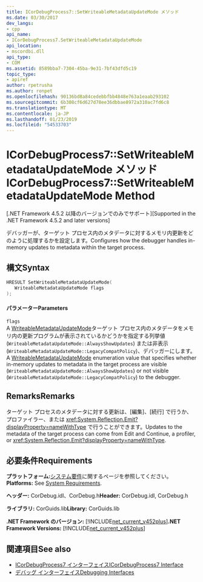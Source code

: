 ```yaml
---
title: ICorDebugProcess7::SetWriteableMetadataUpdateMode メソッド
ms.date: 03/30/2017
dev_langs:
- cpp
api_name:
- ICorDebugProcess7.SetWriteableMetadataUpdateMode
api_location:
- mscordbi.dll
api_type:
- COM
ms.assetid: 8589bba7-7304-45ba-9e31-7bf43dfd5c19
topic_type:
- apiref
author: rpetrusha
ms.author: ronpet
ms.openlocfilehash: 90136bd8a84cedebbfbb4848e763a1eaab293102
ms.sourcegitcommit: 6b308cf6d627d78ee36dbbae8972a310ac7fd6c8
ms.translationtype: MT
ms.contentlocale: ja-JP
ms.lasthandoff: 01/23/2019
ms.locfileid: "54533703"
---
```

# <a name="icordebugprocess7setwriteablemetadataupdatemode-method"></a><span data-ttu-id="39c36-102">ICorDebugProcess7::SetWriteableMetadataUpdateMode メソッド</span><span class="sxs-lookup"><span data-stu-id="39c36-102">ICorDebugProcess7::SetWriteableMetadataUpdateMode Method</span></span>
<span data-ttu-id="39c36-103">[.NET Framework 4.5.2 以降のバージョンでのみでサポート]</span><span class="sxs-lookup"><span data-stu-id="39c36-103">[Supported in the .NET Framework 4.5.2 and later versions]</span></span>  
  
 <span data-ttu-id="39c36-104">デバッガーが、ターゲット プロセス内のメタデータに対するメモリ内更新をどのように処理するかを設定します。</span><span class="sxs-lookup"><span data-stu-id="39c36-104">Configures how the debugger handles in-memory updates to metadata within the target process.</span></span>  
  
## <a name="syntax"></a><span data-ttu-id="39c36-105">構文</span><span class="sxs-lookup"><span data-stu-id="39c36-105">Syntax</span></span>  
  
```cpp
HRESULT SetWriteableMetadataUpdateMode(  
   WriteableMetadataUpdateMode flags  
);  
```  
  
#### <a name="parameters"></a><span data-ttu-id="39c36-106">パラメーター</span><span class="sxs-lookup"><span data-stu-id="39c36-106">Parameters</span></span>  
 `flags`  
 <span data-ttu-id="39c36-107">A [WriteableMetadataUpdateMode](../../../../docs/framework/unmanaged-api/debugging/writeablemetadataupdatemode-enumeration.md)ターゲット プロセス内のメタデータをメモリ内の更新プログラムが表示されているかどうかを指定する列挙値 (`WriteableMetadataUpdateMode::AlwaysShowUpdates`) または非表示 (`WriteableMetadataUpdateMode::LegacyCompatPolicy`)、デバッガーにします。</span><span class="sxs-lookup"><span data-stu-id="39c36-107">A [WriteableMetadataUpdateMode](../../../../docs/framework/unmanaged-api/debugging/writeablemetadataupdatemode-enumeration.md) enumeration value that specifies whether in-memory updates to metadata in the target process are visible (`WriteableMetadataUpdateMode::AlwaysShowUpdates`) or not visible (`WriteableMetadataUpdateMode::LegacyCompatPolicy`) to the debugger.</span></span>  
  
## <a name="remarks"></a><span data-ttu-id="39c36-108">Remarks</span><span class="sxs-lookup"><span data-stu-id="39c36-108">Remarks</span></span>  
 <span data-ttu-id="39c36-109">ターゲット プロセスのメタデータに対する更新は、[編集]、[続行] で行うか、プロファイラー、または <xref:System.Reflection.Emit?displayProperty=nameWithType> で行うことができます。</span><span class="sxs-lookup"><span data-stu-id="39c36-109">Updates to the metadata of the target process can come from Edit and Continue, a profiler, or <xref:System.Reflection.Emit?displayProperty=nameWithType>.</span></span>  
  
## <a name="requirements"></a><span data-ttu-id="39c36-110">必要条件</span><span class="sxs-lookup"><span data-stu-id="39c36-110">Requirements</span></span>  
 <span data-ttu-id="39c36-111">**プラットフォーム:**[システム要件](../../../../docs/framework/get-started/system-requirements.md)に関するページを参照してください。</span><span class="sxs-lookup"><span data-stu-id="39c36-111">**Platforms:** See [System Requirements](../../../../docs/framework/get-started/system-requirements.md).</span></span>  
  
 <span data-ttu-id="39c36-112">**ヘッダー:** CorDebug.idl、CorDebug.h</span><span class="sxs-lookup"><span data-stu-id="39c36-112">**Header:** CorDebug.idl, CorDebug.h</span></span>  
  
 <span data-ttu-id="39c36-113">**ライブラリ:** CorGuids.lib</span><span class="sxs-lookup"><span data-stu-id="39c36-113">**Library:** CorGuids.lib</span></span>  
  
 <span data-ttu-id="39c36-114">**.NET Framework のバージョン:** [!INCLUDE[net_current_v452plus](../../../../includes/net-current-v452plus-md.md)]</span><span class="sxs-lookup"><span data-stu-id="39c36-114">**.NET Framework Versions:** [!INCLUDE[net_current_v452plus](../../../../includes/net-current-v452plus-md.md)]</span></span>  
  
## <a name="see-also"></a><span data-ttu-id="39c36-115">関連項目</span><span class="sxs-lookup"><span data-stu-id="39c36-115">See also</span></span>
- [<span data-ttu-id="39c36-116">ICorDebugProcess7 インターフェイス</span><span class="sxs-lookup"><span data-stu-id="39c36-116">ICorDebugProcess7 Interface</span></span>](../../../../docs/framework/unmanaged-api/debugging/icordebugprocess7-interface.md)
- [<span data-ttu-id="39c36-117">デバッグ インターフェイス</span><span class="sxs-lookup"><span data-stu-id="39c36-117">Debugging Interfaces</span></span>](../../../../docs/framework/unmanaged-api/debugging/debugging-interfaces.md)
